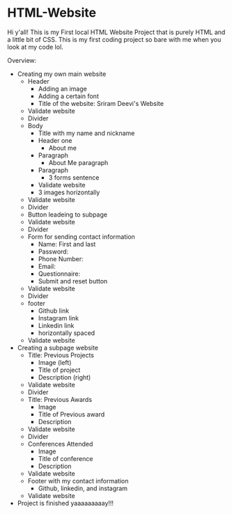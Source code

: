 # HTML-Website

Hi y'all! This is my First local HTML Website Project that is purely HTML and a little bit of CSS. 
This is my first coding project so bare with me when you look at my code lol.

Overview:
- Creating my own main website
  - Header
    - Adding an image
    - Adding a certain font
    - Title of the website: Sriram Deevi's Website
  - Validate website
  - Divider
  - Body
    - Title with my name and nickname
    - Header one
      - About me
    - Paragraph
       - About Me paragraph
    - Paragraph
      - 3 forms sentence
    - Validate website
    - 3 images horizontally
  - Validate website
  - Divider
  - Button leadeing to subpage
  - Validate website
  - Divider
  - Form for sending contact information
    - Name: First and last
    - Password:
    - Phone Number:
    - Email:
    - Questionnaire:
    - Submit and reset button
  - Validate website
  - Divider
  - footer
    - Github link
    - Instagram link
    - Linkedin link
    - horizontally spaced
  - Validate website
- Creating a subpage website
  - Title: Previous Projects
    - Image (left)
    - Title of project
    - Description (right)
  - Validate website
  - Divider
  - Title: Previous Awards 
    - Image
    - Title of Previous award
    - Description
  - Validate website
  - Divider
  - Conferences Attended
    - Image
    - Title of conference
    - Description
  - Validate website
  - Footer with my contact information
    - Github, linkedin, and instagram
  - Validate website
- Project is finished yaaaaaaaaay!!!
